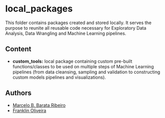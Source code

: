 # local_packages

This folder contains packages created and stored locally. It serves the purpose to reunite all reusable code necessary for Exploratory Data Analysis, Data Wrangling and Machine Learning pipelines.

## Content

- **custom_tools:** local package containing custom pre-built functions/classes to be used on multiple steps of Machine Learning pipelines (from data cleansing, sampling and validation to constructing custom models pipelines and visualizations).

## Authors
* [Marcelo B. Barata Ribeiro](https://www.linkedin.com/in/marcelobarataribeiro/)
* [Franklin Oliveira](https://www.github.com/Franklin-oliveira)